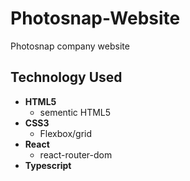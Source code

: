 # Photosnap-Website

Photosnap company website

## Technology Used

- **HTML5**
  - sementic HTML5
- **CSS3**
  - Flexbox/grid
- **React**
  - react-router-dom
- **Typescript**
